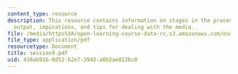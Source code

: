 ```yaml
---
content_type: resource
description: This resource contains information on stages in the process, substantive
  output, impications, and tips for dealing with the media.
file: /media/https%3A/open-learning-course-data-rc.s3.amazonaws.com/esd-141-technology-policy-negotiations-spring-2006/438ab91b0d52b2e73942a0b2ae812bc0_session9.pdf
file_type: application/pdf
resourcetype: Document
title: session9.pdf
uid: 438ab91b-0d52-b2e7-3942-a0b2ae812bc0
---
```

